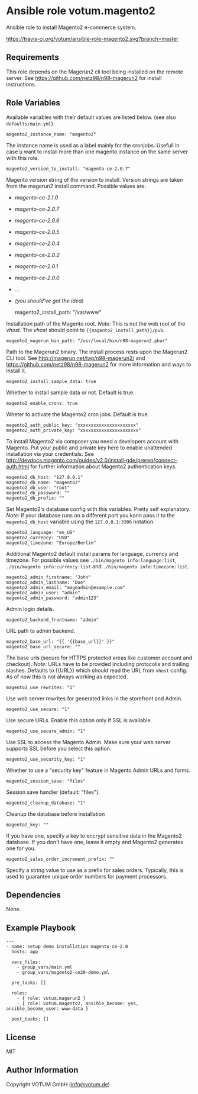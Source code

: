Ansible role votum.magento2
===========================

Ansible role to install Magento2 e-commerce system. 

https://travis-ci.org/votum/ansible-role-magento2.svg?branch=master

Requirements
------------

This role depends on the Magerun2 cli tool being installed on the remote server. See https://github.com/netz98/n98-magerun2 for install instructions.

Role Variables
--------------

Available variables with their default values are listed below. (see also `defaults/main.yml`)

    magento2_instance_name: "magento2"

The instance name is used as a label mainly for the cronjobs. Usefull in case u want to install more than one magento instance on the same server with this role.

    magento2_version_to_install: "magento-ce-2.0.7"

Magento version string of the version to install. Version strings are taken from the magerun2 install command.
Possible values are:

 * _magento-ce-2.1.0_
 * _magento-ce-2.0.7_
 * _magento-ce-2.0.6_
 * _magento-ce-2.0.5_
 * _magento-ce-2.0.4_
 * _magento-ce-2.0.2_
 * _magento-ce-2.0.1_
 * _magento-ce-2.0.0_
 * _..._
 * _(you should've got the idea)_
 
    magento2_install_path: "/var/www"

Installation path of the Magento root. *Note:* This is not the web root of the _vhost_. The _vhost_ should point to `{{magento2_install_path}}/pub`.

    magento2_magerun_bin_path: "/usr/local/bin/n98-magerun2.phar"

Path to the Magerun2 binary. The install process rests upon the Magerun2 CLI tool. See http://magerun.net/tag/n98-magerun2/ and https://github.com/netz98/n98-magerun2 for more information and ways to install it.

    magento2_install_sample_data: true

Whether to install sample data or not. Default is true.

    magento2_enable_crons: true
    
Wheter to activate the Magento2 cron jobs. Default is true.

    magento2_auth_public_key: "xxxxxxxxxxxxxxxxxxxxxx"
    magento2_auth_private_key: "xxxxxxxxxxxxxxxxxxxxxx"

To install Magento2 via composer you need a developers account with Magento. Put your public and private key here to enable unattended installation via your credentials. See http://devdocs.magento.com/guides/v2.0/install-gde/prereq/connect-auth.html for further information about Magento2 authentication keys.  

    magento2_db_host: "127.0.0.1"
    magento2_db_name: "magento2"
    magento2_db_user: "root"
    magento2_db_password: ""
    magento2_db_prefix: ""

Set Magento2's database config with this variables. Pretty self explanatory. *Note:* If your database runs on a different port you kann pass it to the `magento2_db_host` variable using the `127.0.0.1:3306` notation.

    magento2_language: "en_US"
    magento2_currency: "USD"
    magento2_timezone: "Europe/Berlin"

Additional Magento2 default install params for language, currency and timezone. For possible values see `./bin/magento info:language:list`, `./bin/magento info:currency:list` and `./bin/magento info:timezone:list`.

    magento2_admin_firstname: "John"
    magento2_admin_lastname: "Doe"
    magento2_admin_email: "mageadmin@example.com"
    magento2_admin_user: "admin"
    magento2_admin_password: "admin123"

Admin login details.

    magento2_backend_frontname: "admin"

URL path to admin backend.

    magento2_base_url: "{{ '{{base_url}}' }}"
    magento2_base_url_secure: ""

The base urls (secure for HTTPS protected areas like customer account and checkout). *Note:* URLs have to be provided including protocolls and trailing slashes. Defaults to {{URL}} which should read the URL from `vhost` config. As of now this is not always working as expected.

    magento2_use_rewrites: "1"

Use web server rewrites for generated links in the storefront and Admin.

    magento2_use_secure: "1"

Use secure URLs. Enable this option only if SSL is available. 

    magento2_use_secure_admin: "1"

Use SSL to access the Magento Admin. Make sure your web server supports SSL before you select this option.

    magento2_use_security_key: "1"
    
Whether to use a "security key" feature in Magento Admin URLs and forms.

    magento2_session_save: "files"

Session save handler (default: "files").

    magento2_cleanup_database: "1"
    
Cleanup the database before installation

    magento2_key: ""

If you have one, specify a key to encrypt sensitive data in the Magento2 database. If you don't have one, leave it empty and Magento2 generates one for you.

    magento2_sales_order_increment_prefix: ""

Specify a string value to use as a prefix for sales orders. Typically, this is used to guarantee unique order numbers for payment processors.


Dependencies
------------

None.

Example Playbook
----------------

    ---
    - name: setup demo installation magento-ce-2.0
      hosts: app
    
      vars_files:
        - group_vars/main.yml
        - group_vars/magento2-ce20-demo.yml
    
      pre_tasks: []
    
      roles:
        - { role: votum.magerun2 }
        - { role: votum.magento2, ansible_become: yes, ansible_become_user: www-data }
    
      post_tasks: []

License
-------

MIT

Author Information
------------------

Copyright VOTUM GmbH (info@votum.de)
